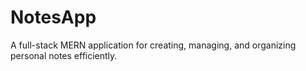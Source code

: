 # NotesApp
A full-stack MERN application for creating, managing, and organizing personal notes efficiently.
